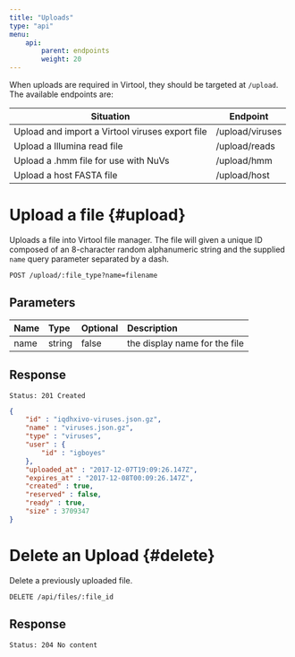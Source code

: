 ```yaml
---
title: "Uploads"
type: "api"
menu:
    api:
        parent: endpoints
        weight: 20
---
```


When uploads are required in Virtool, they should be targeted at ``/upload``. The available endpoints are:

Situation                                       | Endpoint               
------------------------------------------------|------------------------
Upload and import a Virtool viruses export file | /upload/viruses        
Upload a Illumina read file                     | /upload/reads          
Upload a .hmm file for use with NuVs            | /upload/hmm            
Upload a host FASTA file                        | /upload/host           

# Upload a file {#upload}

Uploads a file into Virtool file manager. The file will given a unique ID composed of an 8-character random alphanumeric string and the supplied ``name`` query parameter separated by a dash.

```
POST /upload/:file_type?name=filename
```

## Parameters

| Name     | Type    | Optional | Description                            |
| :------- | :------ | :------- | :------------------------------------- |
| name     | string  | false    | the display name for the file          |

## Response

```
Status: 201 Created
```

```json
{
    "id" : "iqdhxivo-viruses.json.gz",
    "name" : "viruses.json.gz",
    "type" : "viruses",
    "user" : {
        "id" : "igboyes"
    },
    "uploaded_at" : "2017-12-07T19:09:26.147Z",
    "expires_at" : "2017-12-08T00:09:26.147Z",
    "created" : true,
    "reserved" : false,
    "ready" : true,
    "size" : 3709347
}
```

# Delete an Upload {#delete}

Delete a previously uploaded file.

```
DELETE /api/files/:file_id
```

## Response

```
Status: 204 No content
```